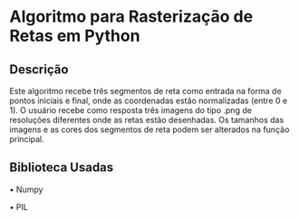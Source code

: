 # Algoritmo para Rasterização de Retas em Python

## Descrição
Este algoritmo recebe três segmentos de reta como entrada na forma de pontos iniciais e final, onde as coordenadas estão normalizadas (entre 0 e 1). O usuário recebe como resposta três imagens do tipo .png
de resoluções diferentes onde as retas estão desenhadas. Os tamanhos das imagens e as cores dos segmentos de reta podem ser alterados na função principal.

## Biblioteca Usadas

• Numpy

• PIL
